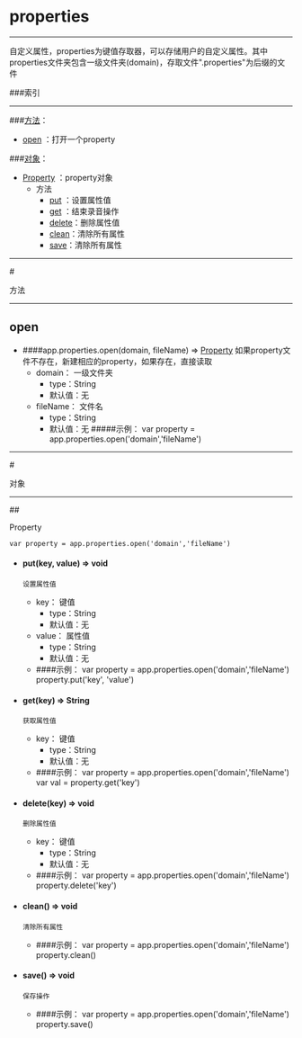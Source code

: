 # properties
***
自定义属性，properties为键值存取器，可以存储用户的自定义属性。其中properties文件夹包含一级文件夹(domain)，存取文件".properties"为后缀的文件


###索引
***
###[方法](#方法)：

*	[open](#open) ：打开一个property

###[对象](#对象)：

*	[Property](#Property) ：property对象
	-	方法
		-	[put](#put) ：设置属性值
		-	[get](#get) ：结束录音操作
		-	[delete](#delete)：删除属性值
		-	[clean](#clean)：清除所有属性
		-	[save](#save)：清除所有属性

***
#<div id="方法">方法</div>
***

## <div id="open">open</div>
-	####app.properties.open(domain, fileName)   ⇒ [Property](#Property)
		如果property文件不存在，新建相应的property，如果存在，直接读取
	-	domain： 一级文件夹
		-	type：String
		-	默认值：无
	-	fileName： 文件名
		-	type：String
		-	默认值：无
#####示例：
	var property = app.properties.open('domain','fileName')


***
#<div id="对象">对象</div>
***

##<div id="Property">Property</div>

	var property = app.properties.open('domain','fileName')
	
-	#### <div id="put">put(key, value)   ⇒ void </div>   
		设置属性值
	-	key： 键值
		-	type：String
		-	默认值：无
	-	value： 属性值
		-	type：String
		-	默认值：无
	-	####示例：
			var property = app.properties.open('domain','fileName')
			property.put('key', 'value')

-	#### <div id="get">get(key)   ⇒ String </div>   
		获取属性值
	-	key： 键值
		-	type：String
		-	默认值：无
	-	####示例：
			var property = app.properties.open('domain','fileName')
			var val = property.get('key')

-	#### <div id="delete">delete(key)   ⇒ void </div>   
		删除属性值
	-	key： 键值
		-	type：String
		-	默认值：无
	-	####示例：
			var property = app.properties.open('domain','fileName')
			property.delete('key')

-	#### <div id="clean">clean()   ⇒ void </div>   
		清除所有属性
	-	####示例：
			var property = app.properties.open('domain','fileName')
			property.clean()

-	#### <div id="save">save()   ⇒ void </div>   
		保存操作
	-	####示例：
			var property = app.properties.open('domain','fileName')
			property.save()